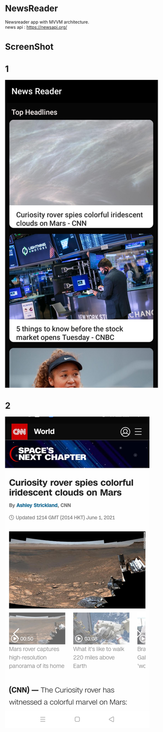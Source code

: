# NewsReader
Newsreader app with MVVM architecture.</br>
news api : https://newsapi.org/

# ScreenShot

# 1

<img src="https://github.com/zobaer53/Newsreader/blob/master/Screenshot_2021-06-01-20-54-50-26.jpg" > 

# 2

<img src="https://github.com/zobaer53/Newsreader/blob/master/Screenshot_2021-06-01-20-55-31-59.jpg" >
